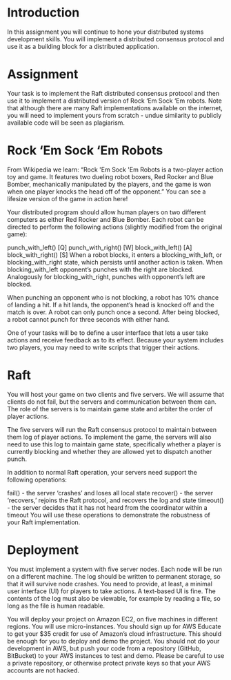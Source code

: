 
# Introduction
In this assignment you will continue to hone your distributed systems development skills. You will implement a distributed consensus protocol and use it as a building block for a distributed application.

# Assignment
Your task is to implement the Raft distributed consensus protocol and then use it to implement a distributed version of Rock ‘Em Sock ‘Em robots. Note that although there are many Raft implementations available on the internet, you will need to implement yours from scratch - undue similarity to publicly available code will be seen as plagiarism.

# Rock ‘Em Sock ‘Em Robots
From Wikipedia we learn: “Rock 'Em Sock 'Em Robots is a two-player action toy and game. It features two dueling robot boxers, Red Rocker and Blue Bomber, mechanically manipulated by the players, and the game is won when one player knocks the head off of the opponent.” You can see a lifesize version of the game in action here!

Your distributed program should allow human players on two different computers as either Red Rocker and Blue Bomber. Each robot can be directed to perform the following actions (slightly modified from the original game):

punch_with_left() [Q]
punch_with_right() [W]
block_with_left() [A]
block_with_right() [S]
When a robot blocks, it enters a blocking_with_left, or blocking_with_right state, which persists until another action is taken. When blocking_with_left opponent’s punches with the right are blocked. Analogously for blocking_with_right, punches with opponent’s left are blocked.

When punching an opponent who is not blocking, a robot has 10% chance of landing a hit. If a hit lands, the opponent’s head is knocked off and the match is over. A robot can only punch once a second. After being blocked, a robot cannot punch for three seconds with either hand.

One of your tasks will be to define a user interface that lets a user take actions and receive feedback as to its effect. Because your system includes two players, you may need to write scripts that trigger their actions.

# Raft
You will host your game on two clients and five servers. We will assume that clients do not fail, but the servers and communication between them can. The role of the servers is to maintain game state and arbiter the order of player actions.

The five servers will run the Raft consensus protocol to maintain between them log of player actions. To implement the game, the servers will also need to use this log to maintain game state, specifically whether a player is currently blocking and whether they are allowed yet to dispatch another punch.

In addition to normal Raft operation, your servers need support the following operations:

fail() - the server ‘crashes’ and loses all local state
recover() - the server ‘recovers,’ rejoins the Raft protocol, and recovers the log and state
timeout() - the server decides that it has not heard from the coordinator within a timeout
You will use these operations to demonstrate the robustness of your Raft implementation.

# Deployment
You must implement a system with five server nodes. Each node will be run on a different machine. The log should be written to permanent storage, so that it will survive node crashes. You need to provide, at least, a minimal user interface (UI) for players to take actions. A text-based UI is fine. The contents of the log must also be viewable, for example by reading a file, so long as the file is human readable.

You will deploy your project on Amazon EC2, on five machines in different regions. You will use micro-instances. You should sign up for AWS Educate to get your $35 credit for use of Amazon’s cloud infrastructure. This should be enough for you to deploy and demo the project. You should not do your development in AWS, but push your code from a repository (GitHub, BitBucket) to your AWS instances to test and demo. Please be careful to use a private repository, or otherwise protect private keys so that your AWS accounts are not hacked.
